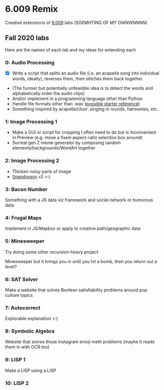 # 6.009 Remix

Creative extensions of [6.009](https://py.mit.edu) labs (SOEMHTING OF MY OWNWNNNN)

## Fall 2020 labs

Here are the names of each lab and my ideas for extending each

### 0: Audio Processing

- [x] Write a script that splits an audio file (i.e. an acapella song into individual words, ideally), reverses them, then stitches them back together
- (The funnier but potentially unfeasible idea is to detect the words and alphabetically order the audio clips)
- And/or implement in a programming language other than Python
- Handle file formats other than .wav ([possible starter reference](https://hackernoon.com/audio-handling-basics-how-to-process-audio-files-using-python-cli-jo283u3y))
- Something inspired by acapella/choir: singing in rounds, harmonies, etc.

### 1: Image Processing 1

- Make a GUI or script for cropping I often need to do but is inconvenient in Preview (e.g. move a fixed-aspect-ratio selection box around)
- Surreal gen Z meme generator by composing random elements/backgrounds/WordArt together

### 2: Image Processing 2

- Thicken noisy parts of image
- [Snapdragon](https://github.com/katmh/snapdragon) v2 >:)
 
### 3: Bacon Number

Something with a JS data viz framework and social network or humorous data

### 4: Frugal Maps

Implement in JS/Mapbox or apply to creative path/geographic data

### 5: Minesweeper

Try doing some other recursion-heavy project

Minesweeper but it brings you in until you hit a bomb, then you return out a level?

### 6: SAT Solver

Make a website that solves Boolean satisfiability problems around pop culture topics

### 7: Autocorrect

Explorable explanation >:)

### 8: Symbolic Algebra

Website that solves those Instagram emoji math problems (maybe it reads them in with OCR too)

### 9: LISP 1

Make a LISP using a LISP

### 10: LISP 2